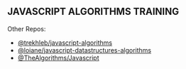 ## JAVASCRIPT ALGORITHMS TRAINING


Other Repos:

- [@trekhleb/javascript-algorithms](https://github.com/trekhleb/javascript-algorithms)
- [@loiane/javascript-datastructures-algorithms](https://github.com/loiane/javascript-datastructures-algorithms)
- [@TheAlgorithms/Javascript](https://github.com/TheAlgorithms/Javascript)